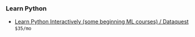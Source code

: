 ### Learn Python
- [Learn Python Interactively (some beginning ML courses) / Dataquest](www.dataquest.io) `$35/mo`
